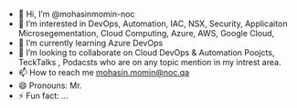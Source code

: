 - 👋 Hi, I’m @mohasinmomin-noc
- 👀 I’m interested in DevOps, Automation, IAC, NSX, Security, Applicaiton Microsegementation, Cloud Computing, Azure, AWS, Google Cloud, 
- 🌱 I’m currently learning Azure DevOps
- 💞️ I’m looking to collaborate on Cloud DevOps & Automation Poojcts, TeckTalks , Podacsts who are on any topic mention in my intrest area.  
- 📫 How to reach me mohasin.momin@noc.qa
- 😄 Pronouns: Mr.
- ⚡ Fun fact: ...

<!---
mohasinmomin-noc/mohasinmomin-noc is a ✨ special ✨ repository because its `README.md` (this file) appears on your GitHub profile.
You can click the Preview link to take a look at your changes.
--->
